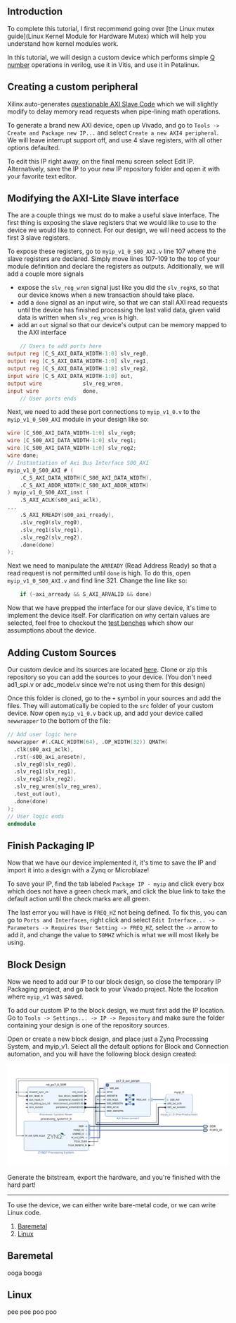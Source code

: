 ## Introduction

To complete this tutorial, I first recommend going over [the Linux mutex guide](Linux Kernel Module for Hardware Mutex) which will help you understand how kernel modules work.

In this tutorial, we will design a custom device which performs simple [Q number](https://en.wikipedia.org/wiki/Q_(number_format)#Math_operations) operations in verilog, use it in Vitis, and use it in Petalinux.

## Creating a custom peripheral

Xilinx auto-generates [questionable AXI Slave Code](https://support.xilinx.com/s/question/0D52E00006hpXPLSA2/custom-axilite-slave-ip-causing-microblaze-to-stall?language=en_US) which we will slightly modify to delay memory read requests when pipe-lining math operations.

To generate a brand new AXI device, open up Vivado, and go to `Tools -> Create and Package new IP...` and select `Create a new AXI4 peripheral`. We will leave interrupt support off, and use 4 slave registers, with all other options defaulted. 

To edit this IP right away, on the final menu screen select Edit IP. Alternatively, save the IP to your new IP repository folder and open it with your favorite text editor.

## Modifying the AXI-Lite Slave interface

The are a couple things we must do to make a useful slave interface. The first thing is exposing the slave registers that we would like to use to the device we would like to connect. For our design, we will need access to the first 3 slave registers.

To expose these registers, go to `myip_v1_0_S00_AXI.v` line 107 where the slave registers are declared. Simply move lines 107-109 to the top of your module definition and declare the registers as outputs.
Additionally, we will add a couple more signals

- expose the `slv_reg_wren` signal just like you did the `slv_regX`s, so that our device knows when a new transaction should take place.
- add a `done` signal as an input wire, so that we can stall AXI read requests until the device has finished processing the last valid data, given valid data is written when `slv_reg_wren` is high.
- add an `out` signal so that our device's output can be memory mapped to the AXI interface

```verilog
	// Users to add ports here
output reg [C_S_AXI_DATA_WIDTH-1:0]	slv_reg0,
output reg [C_S_AXI_DATA_WIDTH-1:0]	slv_reg1,
output reg [C_S_AXI_DATA_WIDTH-1:0]	slv_reg2,
input wire [C_S_AXI_DATA_WIDTH-1:0]	out,
output wire				slv_reg_wren,
input wire				done,
	// User ports ends
```

Next, we need to add these port connections to `myip_v1_0.v` to the `myip_v1_0_S00_AXI` module in your design like so:

```verilog
wire [C_S00_AXI_DATA_WIDTH-1:0]	slv_reg0;
wire [C_S00_AXI_DATA_WIDTH-1:0]	slv_reg1;
wire [C_S00_AXI_DATA_WIDTH-1:0]	slv_reg2;
wire done;
// Instantiation of Axi Bus Interface S00_AXI
myip_v1_0_S00_AXI # ( 
	.C_S_AXI_DATA_WIDTH(C_S00_AXI_DATA_WIDTH),
	.C_S_AXI_ADDR_WIDTH(C_S00_AXI_ADDR_WIDTH)
) myip_v1_0_S00_AXI_inst (
	.S_AXI_ACLK(s00_axi_aclk),
...
	.S_AXI_RREADY(s00_axi_rready),
	.slv_reg0(slv_reg0),
	.slv_reg1(slv_reg1),
	.slv_reg2(slv_reg2),
	.done(done)
);
```
Next we need to manipulate the `ARREADY` (Read Address Ready) so that a read request is not permitted until `done` is high. To do this, open `myip_v1_0_S00_AXI.v` and find line 321. Change the line like so:
```verilog
	if (~axi_arready && S_AXI_ARVALID && done)
```

Now that we have prepped the interface for our slave device, it's time to implement the device itself. For clarification on why certain values are selected, feel free to checkout the [test benches](https://gitlab.ssec.wisc.edu/nextgenshis/ip_repo/-/tree/7ecf3d40a2f17755066bba3afc805959aaadd06d/qnumbers_1_0/bench) which show our assumptions about the device.

## Adding Custom Sources

Our custom device and its sources are located [here](https://gitlab.ssec.wisc.edu/nextgenshis/ip_repo/-/tree/d8388cf8eef4b2454a21fe5c050455e68f28dc91/qnumbers_1_0/src). Clone or zip this repository so you can add the sources to your device. (You don't need ad1_spi.v or adc_model.v since we're not using them for this design)

Once this folder is cloned, go to the `+` symbol in your sources and add the files. They will automatically be copied to the `src` folder of your custom device. Now open `myip_v1_0.v` back up, and add your device called `newwrapper` to the bottom of the file:

```verilog
// Add user logic here
newwrapper #(.CALC_WIDTH(64), .OP_WIDTH(32)) QMATH(
  .clk(s00_axi_aclk),
  .rst(~s00_axi_aresetn),
  .slv_reg0(slv_reg0),
  .slv_reg1(slv_reg1),
  .slv_reg2(slv_reg2),
  .slv_reg_wren(slv_reg_wren),
  .test_out(out),
  .done(done)
);
// User logic ends
endmodule
```
## Finish Packaging IP

Now that we have our device implemented it, it's time to save the IP and import it into a design with a Zynq or Microblaze! 

To save your IP, find the tab labeled `Package IP - myip` and click every box which does not have a green check mark, and click the blue link to take the default action until the check marks are all green.

The last error you will have is `FREQ_HZ` not being defined. To fix this, you can go to `Ports and Interfaces`, right click and select `Edit Interface... -> Parameters -> Requires User Setting -> FREQ_HZ`, select the `->` arrow to add it, and change the value to `50MHZ` which is what we will most likely be using.

## Block Design

Now we need to add our IP to our block design, so close the temporary IP Packaging project, and go back to your Vivado project. Note the location where `myip_v1` was saved.

To add our custom IP to the block design, we must first add the IP location. Go to `Tools -> Settings... -> IP -> Repository` and make sure the folder containing your design is one of the repository sources.

Open or create a new block design, and place just a Zynq Processing System, and myip_v1. Select all the default options for Block and Connection automation, and you will have the following block design created:

![image](uploads/bff490c4d31781193989f7cc341bf27e/image.png)

Generate the bitstream, export the hardware, and you're finished with the hard part!

___

To use the device, we can either write bare-metal code, or we can write Linux code.
1. [Baremetal](#Baremetal)
2. [Linux](#Linux)

## Baremetal

ooga booga

## Linux

pee pee poo poo